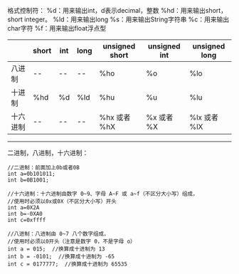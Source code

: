 格式控制符：
%d：用来输出int，d表示decimal，整数
%hd：用来输出short，short integer。
%ld：用来输出long
%s：用来输出String字符串
%c：用来输出char字符
%f：用来输出float浮点型

| |short|int|long|unsigned short|unsigned int|unsigned long
|-|-|-|-|-|-|-|
|八进制|	--|	--|	--|	%ho|	%o|	%lo|
|十进制|	%hd|	%d|	%ld|	%hu|	%u|	%lu|
|十六进制|	--|	--|	--|	%hx 或者 %hX|	%x 或者 %X|	%lx 或者 %lX|
---

二进制，八进制，十六进制：
```
//二进制：前面加上0b或者0B
int a=0b101011;
int b=0B1001;
```
```
//十六进制：十六进制由数字 0~9、字母 A~F 或 a~f（不区分大小写）组成，
//使用时必须以0x或0X（不区分大小写）开头
int a=0X2A
int b=-0XA0
int c=0xffff
```
```
//八进制：八进制由 0~7 八个数字组成，
//使用时必须以0开头（注意是数字 0，不是字母 o）
int a = 015;  //换算成十进制为 13
int b = -0101;  //换算成十进制为 -65
int c = 0177777;  //换算成十进制为 65535
```
